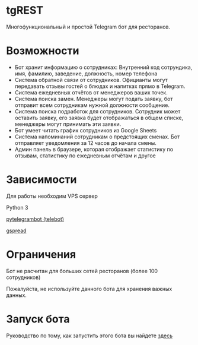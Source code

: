 # tgREST
Многофункциональный и простой Telegram бот для ресторанов.


# Возможности

- Бот хранит информацию о сотрудниках: Внутренний код сотрундика, имя, фамилию, заведение, должность, номер телефона
- Система обратной связи от сотрудников. Официанты могут передавать отзывы гостей о блюдах и напитках прямо в Telegram.
- Система ежедневных отчётов от менеджеров ваших точек.
- Система поиска замен. Менеджеры могут подать заявку, бот отправит всем сотрудникам нужной должности сообщение.
- Система поиска подработок для сотрудников. Сотрудник может оставить заявку, его заявка будет отображаться в общем списке, менеджеры могут принимать эти заявки.
- Бот умеет читать график сотрудников из Google Sheets
- Система напоминаний сотрудникам о предстоящих сменах. Бот отправляет уведомления за 12 часов до начала смены.
- Админ панель в браузере, которая отображает статистику по отзывам, статистику по ежедневным отчётам и другое

# Зависимости

Для работы необходим VPS сервер

Python 3

[pytelegrambot (telebot)](https://github.com/eternnoir/pyTelegramBotAPI)

[gspread](https://github.com/burnash/gspread)


# Ограничения

Бот не расчитан для больших сетей ресторанов (более 100 сотрудников)

Пожалуйста, не используйте данного бота для хранения важных данных.


# Запуск бота

Руководство по тому, как запустить этого бота вы найдете [здесь](https://github.com/io451/tgREST/wiki/%D0%97%D0%B0%D0%BF%D1%83%D1%81%D0%BA-%D0%B1%D0%BE%D1%82%D0%B0)
